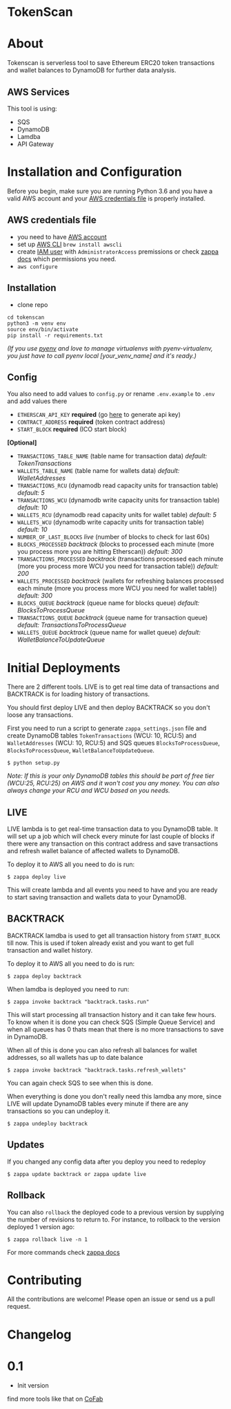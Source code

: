 # TokenScan

# About

Tokenscan is serverless tool to save Ethereum ERC20 token transactions and wallet balances to DynamoDB for further data analysis.

## AWS Services
This tool is using:
- SQS
- DynamoDB
- Lamdba
- API Gateway

# Installation and Configuration

Before you begin, make sure you are running Python 3.6 and you have a valid AWS account and your [AWS credentials file](https://docs.aws.amazon.com/cli/latest/userguide/cli-chap-getting-started.html) is properly installed.

## AWS credentials file
- you need to have [AWS account](https://aws.amazon.com/console/)
- set up [AWS CLI](https://docs.aws.amazon.com/cli/latest/userguide/cli-chap-getting-started.html) `brew install awscli`
- create [IAM user](https://console.aws.amazon.com/iam/) with `AdministratorAccess` premissions or check [zappa docs](https://github.com/Miserlou/Zappa) which permissions you need.
- `aws configure`

## Installation
- clone repo

```
cd tokenscan
python3 -m venv env
source env/bin/activate
pip install -r requirements.txt
```

*(If you use [pyenv](https://github.com/pyenv/pyenv) and love to manage virtualenvs with pyenv-virtualenv, you just have to call pyenv local [your_venv_name] and it's ready.)*

## Config

You also need to add values to `config.py` or rename `.env.example` to `.env` and add values there
- `ETHERSCAN_API_KEY` **required** (go [here](https://etherscan.io/myapikey) to generate api key)
- `CONTRACT_ADDRESS` **required** (token contract address)
- `START_BLOCK` **required** (ICO start block)

**[Optional]**

- `TRANSACTIONS_TABLE_NAME` (table name for transaction data) *default: TokenTransactions*
- `WALLETS_TABLE_NAME` (table name for wallets data) *default: WalletAddresses*
- `TRANSACTIONS_RCU` (dynamodb read capacity units for transaction table) *default: 5*
- `TRANSACTIONS_WCU` (dynamodb write capacity units for transaction table) *default: 10*
- `WALLETS_RCU` (dynamodb read capacity units for wallet table) *default: 5*
- `WALLETS_WCU` (dynamodb write capacity units for transaction table) *default: 10*
- `NUMBER_OF_LAST_BLOCKS` *live* (number of blocks to check for last 60s)
- `BLOCKS_PROCESSED` *backtrack* (blocks to processed each minute (more you process more you are hitting Etherscan)) *default: 300*
- `TRANSACTIONS_PROCESSED` *backtrack* (transactions processed each minute (more you process more WCU you need for transaction table)) *default: 200*
- `WALLETS_PROCESSED` *backtrack* (wallets for refreshing balances processed each minute (more you process more WCU you need for wallet table)) *default: 300*
- `BLOCKS_QUEUE` *backtrack* (queue name for blocks queue) *default: BlocksToProcessQueue*
- `TRANSACTIONS_QUEUE` *backtrack* (queue name for transaction queue) *default: TransactionsToProcessQueue*
- `WALLETS_QUEUE` *backtrack* (queue name for wallet queue) *default: WalletBalanceToUpdateQueue*



# Initial Deployments

There are 2 different tools. LIVE is to get real time data of transactions and BACKTRACK is for loading history of transactions.

You should first deploy LIVE and then deploy BACKTRACK so you don't loose any transactions.

First you need to run a script to generate `zappa_settings.json` file and create DynamoDB tables `TokenTransactions` (WCU: 10, RCU:5) and `WalletAddresses` (WCU: 10, RCU:5) and SQS queues `BlocksToProcessQueue`, `BlocksToProcessQueue`, `WalletBalanceToUpdateQueue`.

    $ python setup.py

*Note: If this is your only DynamoDB tables this should be part of free tier (WCU:25, RCU:25) on AWS and it won't cost you any money. You can also always change your RCU and WCU based on you needs.*

## LIVE
LIVE lambda is to get real-time transaction data to you DynamoDB table. It will set up a job which will check every minute for last couple of blocks if there were any transaction on this contract address and save transactions and refresh wallet balance of affected wallets to DynamoDB.

To deploy it to AWS all you need to do is run:

    $ zappa deploy live

This will create lambda and all events you need to have and you are ready to start saving transaction and wallets data to your DynamoDB.

## BACKTRACK
BACKTRACK lamdba is used to get all transaction history from `START_BLOCK` till now. This is used if token already exist and you want to get full transaction and wallet history.


To deploy it to AWS all you need to do is run:

    $ zappa deploy backtrack

When lamdba is deployed you need to run:

    $ zappa invoke backtrack "backtrack.tasks.run"

This will start processing all transaction history and it can take few hours. To know when it is done you can check SQS (Simple Queue Service) and when all queues has 0 thats mean that there is no more transactions to save in DynamoDB.

When all of this is done you can also refresh all balances for wallet addresses, so all wallets has up to date balance

    $ zappa invoke backtrack "backtrack.tasks.refresh_wallets"

You can again check SQS to see when this is done.

When everything is done you don't really need this lamdba any more, since LIVE will update DynamoDB tables every minute if there are any transactions so you can undeploy it.

    $ zappa undeploy backtrack


## Updates

If you changed any config data after you deploy you need to redeploy

    $ zappa update backtrack or zappa update live


## Rollback
You can also `rollback` the deployed code to a previous version by supplying the number of revisions to return to. For instance, to rollback to the version deployed 1 version ago:

    $ zappa rollback live -n 1

For more commands check [zappa docs](https://github.com/Miserlou/Zappa/blob/master/README.md)

# Contributing

All the contributions are welcome! Please open an issue or send us a pull request.

# Changelog

# 0.1
- Init version


find more tools like that on [CoFab](https://cofablab.com/)
